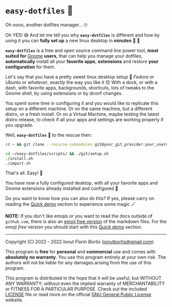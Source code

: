 # `easy-dotfiles` :palm_tree:

Oh nooo, another dotfiles manager... :roll_eyes:

Oh YES! :sweat_smile: And let me tell you why **`easy-dotfiles`** is different and how by using it you can **fully set up** a new linux desktop in **minutes** :exploding_head: :rocket:

**`easy-dotfiles`** is a free and open source command line power tool, **most suited for** [Gnome](https://www.gnome.org/) **users**, that can help you manage your dotfiles, **automatically** install all your **favorite apps**, **extensions** and restore **your configuration** for them.

Let's say that you have a pretty sweet linux desktop setup :penguin: _Fedora_ or _Ubuntu_ or _whatever_, exactly the way you like it :heart_eyes: With a dock, or with a dash, with favorite apps, backgrounds, shortcuts, lots of tweaks to the Gnome shell, by using extensions or by dconf changes.

You spent some time in configuring it and you would like to replicate this setup on a different machine. Or on the same machine, but a different distro, or a fresh install. Or on a Virtual Machine, maybe testing the latest distro release, to check if all your apps and settings are working properly if you upgrade.

Well, **`easy-dotfiles`** :superhero: to the rescue then:

```sh
cd ~ && git clone --recurse-submodules git@your_git_provider:your_username/easy-dotfiles.git

cd ~/easy-dotfiles/scripts/ && ./git/setup.sh
./install.sh
./import.sh
```

That's all. Easy! :star_struck:

You have now a fully configured desktop, with all your favorite apps and Gnome extensions already installed and configured :tada:

Do you want to know how you can also do this? If yes, please carry on reading the [Quick demo](./docs/quick-demo.md#quick-demo) section to experience some magic :magic_wand:

**NOTE:** If you don't like emojis or you want to read the docs outside of `github.com`, there is also an [emoji free version](./docs/no-emoji/) of the markdown files. For the _emoji free_ version you should start with this [Quick demo](./docs/no-emoji/quick-demo.md#quick-demo) section.

---

Copyright (C) 2022 - 2022 _Ionut Florin Bortis_ (ionutbortis@gmail.com)

This program is **free** for **personal** and **commercial** use and comes with **absolutely no warranty**. You use this program entirely at your own risk. The authors will not be liable for any damages arising from the use of this program.

This program is distributed in the hope that it will be useful, but WITHOUT ANY WARRANTY; without even the implied warranty of MERCHANTABILITY or FITNESS FOR A PARTICULAR PURPOSE. Check out the included [LICENSE](./LICENSE) file or read more on the official [GNU General Public License](https://www.gnu.org/licenses/gpl-3.0.en.html) website.
